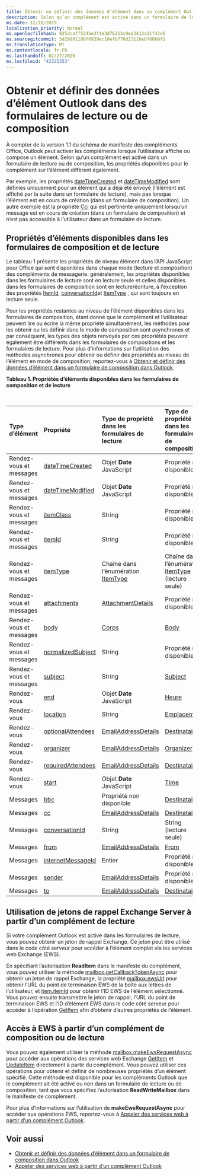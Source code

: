 ```yaml
---
title: Obtenir ou définir des données d’élément dans un complément Outlook
description: Selon qu’un complément est activé dans un formulaire de lecture ou de composition, les propriétés disponibles pour le complément sur un élément diffèrent.
ms.date: 12/10/2019
localization_priority: Normal
ms.openlocfilehash: 925dcaff524be3f4e3d76213c0ee3413a11f43d6
ms.sourcegitcommit: 5d29801180f6939ec10efb778d2311be67d8b9f1
ms.translationtype: MT
ms.contentlocale: fr-FR
ms.lasthandoff: 02/27/2020
ms.locfileid: "42325353"
---
```

# <a name="get-and-set-outlook-item-data-in-read-or-compose-forms"></a>Obtenir et définir des données d’élément Outlook dans des formulaires de lecture ou de composition

À compter de la version 1.1 du schéma de manifeste des compléments Office, Outlook peut activer les compléments lorsque l’utilisateur affiche ou compose un élément. Selon qu’un complément est activé dans un formulaire de lecture ou de composition, les propriétés disponibles pour le complément sur l’élément diffèrent également.

Par exemple, les propriétés [dateTimeCreated](../reference/objectmodel/preview-requirement-set/office.context.mailbox.item.md#properties) et [dateTimeModified](../reference/objectmodel/preview-requirement-set/office.context.mailbox.item.md#properties) sont définies uniquement pour un élément qui a déjà été envoyé (l’élément est affiché par la suite dans un formulaire de lecture), mais pas lorsque l’élément est en cours de création (dans un formulaire de composition). Un autre exemple est la propriété [Cci](../reference/objectmodel/preview-requirement-set/office.context.mailbox.item.md#properties) qui est pertinente uniquement lorsqu’un message est en cours de création (dans un formulaire de composition) et n’est pas accessible à l’utilisateur dans un formulaire de lecture.

## <a name="item-properties-available-in-compose-and-read-forms"></a>Propriétés d’éléments disponibles dans les formulaires de composition et de lecture

Le tableau 1 présente les propriétés de niveau élément dans l’API JavaScript pour Office qui sont disponibles dans chaque mode (lecture et composition) des compléments de messagerie. généralement, les propriétés disponibles dans les formulaires de lecture sont en lecture seule et celles disponibles dans les formulaires de composition sont en lecture/écriture, à l’exception des propriétés [ItemId](../reference/objectmodel/preview-requirement-set/office.context.mailbox.item.md#properties), [conversationId](../reference/objectmodel/preview-requirement-set/office.context.mailbox.item.md#properties)et [ItemType](../reference/objectmodel/preview-requirement-set/office.context.mailbox.item.md#properties) , qui sont toujours en lecture seule.

Pour les propriétés restantes au niveau de l’élément disponibles dans les formulaires de composition, étant donné que le complément et l’utilisateur peuvent lire ou écrire la même propriété simultanément, les méthodes pour les obtenir ou les définir dans le mode de composition sont asynchrones et par conséquent, les types des objets renvoyés par ces propriétés peuvent également être différents dans les formulaires de compositions et les formulaires de lecture. Pour plus d’informations sur l’utilisation des méthodes asynchrones pour obtenir ou définir des propriétés au niveau de l’élément en mode de composition, reportez-vous à [Obtenir et définir des données d’élément dans un formulaire de composition dans Outlook](get-and-set-item-data-in-a-compose-form.md).


**Tableau 1. Propriétés d’éléments disponibles dans les formulaires de composition et de lecture**

<br/>

|**Type d’élément**|**Propriété**|**Type de propriété dans les formulaires de lecture**|**Type de propriété dans les formulaires de composition**|
|:-----|:-----|:-----|:-----|
|Rendez-vous et messages|[dateTimeCreated](../reference/objectmodel/preview-requirement-set/office.context.mailbox.item.md#properties)|Objet **Date** JavaScript|Propriété non disponible|
|Rendez-vous et messages|[dateTimeModified](../reference/objectmodel/preview-requirement-set/office.context.mailbox.item.md#properties)|Objet **Date** JavaScript|Propriété non disponible|
|Rendez-vous et messages|[itemClass](../reference/objectmodel/preview-requirement-set/office.context.mailbox.item.md#properties)|String|Propriété non disponible|
|Rendez-vous et messages|[itemId](../reference/objectmodel/preview-requirement-set/office.context.mailbox.item.md#properties)|String|Propriété non disponible|
|Rendez-vous et messages|[itemType](../reference/objectmodel/preview-requirement-set/office.context.mailbox.item.md#properties)|Chaîne dans l’énumération [ItemType](/javascript/api/outlook/office.mailboxenums.itemtype)|Chaîne dans l’énumération [ItemType](/javascript/api/outlook/office.mailboxenums.itemtype) (lecture seule)|
|Rendez-vous et messages|[attachments](../reference/objectmodel/preview-requirement-set/office.context.mailbox.item.md#properties)|[AttachmentDetails](/javascript/api/outlook/office.attachmentdetails)|Propriété non disponible|
|Rendez-vous et messages|[body](../reference/objectmodel/preview-requirement-set/office.context.mailbox.item.md#properties)|[Corps](/javascript/api/outlook/office.body)|[Body](/javascript/api/outlook/office.body)|
|Rendez-vous et messages|[normalizedSubject](../reference/objectmodel/preview-requirement-set/office.context.mailbox.item.md#properties)|String|Propriété non disponible|
|Rendez-vous et messages|[subject](../reference/objectmodel/preview-requirement-set/office.context.mailbox.item.md#properties)|String|[Subject](/javascript/api/outlook/office.subject)|
|Rendez-vous|[end](../reference/objectmodel/preview-requirement-set/office.context.mailbox.item.md#properties)|Objet **Date** JavaScript|[Heure](/javascript/api/outlook/office.time)|
|Rendez-vous|[location](../reference/objectmodel/preview-requirement-set/office.context.mailbox.item.md#properties)|String|[Emplacement](/javascript/api/outlook/office.location)|
|Rendez-vous|[optionalAttendees](../reference/objectmodel/preview-requirement-set/office.context.mailbox.item.md#properties)|[EmailAddressDetails](/javascript/api/outlook/office.emailaddressdetails)|[Destinataires](/javascript/api/outlook/office.recipients)|
|Rendez-vous|[organizer](../reference/objectmodel/preview-requirement-set/office.context.mailbox.item.md#properties)|[EmailAddressDetails](/javascript/api/outlook/office.emailaddressdetails)|[Organizer](/javascript/api/outlook/office.organizer)|
|Rendez-vous|[requiredAttendees](../reference/objectmodel/preview-requirement-set/office.context.mailbox.item.md#properties)|[EmailAddressDetails](/javascript/api/outlook/office.emailaddressdetails)|[Destinataires](/javascript/api/outlook/office.recipients)|
|Rendez-vous|[start](../reference/objectmodel/preview-requirement-set/office.context.mailbox.item.md#properties)|Objet **Date** JavaScript|[Time](/javascript/api/outlook/office.time)|
|Messages|[bbc](../reference/objectmodel/preview-requirement-set/office.context.mailbox.item.md#properties)|Propriété non disponible|[Destinataires](/javascript/api/outlook/office.recipients)|
|Messages|[cc](../reference/objectmodel/preview-requirement-set/office.context.mailbox.item.md#properties)|[EmailAddressDetails](/javascript/api/outlook/office.emailaddressdetails)|[Destinataires](/javascript/api/outlook/office.recipients)|
|Messages|[conversationId](../reference/objectmodel/preview-requirement-set/office.context.mailbox.item.md#properties)|String|String (lecture seule)|
|Messages|[from](../reference/objectmodel/preview-requirement-set/office.context.mailbox.item.md#properties)|[EmailAddressDetails](/javascript/api/outlook/office.emailaddressdetails)|[From](/javascript/api/outlook/office.from)|
|Messages|[internetMessageId](../reference/objectmodel/preview-requirement-set/office.context.mailbox.item.md#properties)|Entier|Propriété non disponible|
|Messages|[sender](../reference/objectmodel/preview-requirement-set/office.context.mailbox.item.md#properties)|[EmailAddressDetails](/javascript/api/outlook/office.emailaddressdetails)|Propriété non disponible|
|Messages|[to](../reference/objectmodel/preview-requirement-set/office.context.mailbox.item.md#properties)|[EmailAddressDetails](/javascript/api/outlook/office.emailaddressdetails)|[Destinataires](/javascript/api/outlook/office.recipients)|

## <a name="use-exchange-server-callback-tokens-from-a-read-add-in"></a>Utilisation de jetons de rappel Exchange Server à partir d’un complément de lecture

Si votre complément Outlook est activé dans les formulaires de lecture, vous pouvez obtenir un jeton de rappel Exchange. Ce jeton peut être utilisé dans le code côté serveur pour accéder à l’élément complet via les services web Exchange (EWS).

En spécifiant l’autorisation **ReadItem** dans le manifeste du complément, vous pouvez utiliser la méthode [mailbox.getCallbackTokenAsync](../reference/objectmodel/preview-requirement-set/office.context.mailbox.md#methods) pour obtenir un jeton de rappel Exchange, la propriété [mailbox.ewsUrl](../reference/objectmodel/preview-requirement-set/office.context.mailbox.md#properties) pour obtenir l’URL du point de terminaison EWS de la boîte aux lettres de l’utilisateur, et [item.itemId](../reference/objectmodel/preview-requirement-set/office.context.mailbox.item.md#properties) pour obtenir l’ID EWS de l’élément sélectionné. Vous pouvez ensuite transmettre le jeton de rappel, l’URL du point de terminaison EWS et l’ID d’élément EWS dans le code côté serveur pour accéder à l’opération [GetItem](/exchange/client-developer/web-service-reference/getitem-operation) afin d’obtenir d’autres propriétés de l’élément.


## <a name="access-ews-from-a-read-or-compose-add-in"></a>Accès à EWS à partir d’un complément de composition ou de lecture

Vous pouvez également utiliser la méthode [mailbox.makeEwsRequestAsync](../reference/objectmodel/preview-requirement-set/office.context.mailbox.md#methods) pour accéder aux opérations des services web Exchange [GetItem](/exchange/client-developer/web-service-reference/getitem-operation) et [UpdateItem](/exchange/client-developer/web-service-reference/updateitem-operation) directement à partir du complément. Vous pouvez utiliser ces opérations pour obtenir et définir de nombreuses propriétés d’un élément spécifié. Cette méthode est disponible pour les compléments Outlook que le complément ait été activé ou non dans un formulaire de lecture ou de composition, tant que vous spécifiez l’autorisation **ReadWriteMailbox** dans le manifeste de complément.

Pour plus d’informations sur l’utilisation de **makeEwsRequestAsync** pour accéder aux opérations EWS, reportez-vous à [Appeler des services web à partir d’un complément Outlook](web-services.md).


## <a name="see-also"></a>Voir aussi

- [Obtenir et définir des données d’élément dans un formulaire de composition dans Outlook](get-and-set-item-data-in-a-compose-form.md)
- [Appeler des services web à partir d’un complément Outlook](web-services.md)
